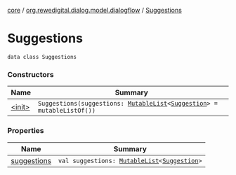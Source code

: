 [core](../../index.md) / [org.rewedigital.dialog.model.dialogflow](../index.md) / [Suggestions](./index.md)

# Suggestions

`data class Suggestions`

### Constructors

| Name | Summary |
|---|---|
| [&lt;init&gt;](-init-.md) | `Suggestions(suggestions: `[`MutableList`](https://kotlinlang.org/api/latest/jvm/stdlib/kotlin.collections/-mutable-list/index.html)`<`[`Suggestion`](../-suggestion/index.md)`> = mutableListOf())` |

### Properties

| Name | Summary |
|---|---|
| [suggestions](suggestions.md) | `val suggestions: `[`MutableList`](https://kotlinlang.org/api/latest/jvm/stdlib/kotlin.collections/-mutable-list/index.html)`<`[`Suggestion`](../-suggestion/index.md)`>` |
